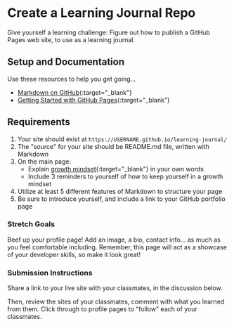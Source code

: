 # Create a Learning Journal Repo

Give yourself a learning challenge: Figure out how to publish a GitHub Pages web site, to use as a learning journal. 

## Setup and Documentation

Use these resources to help you get going... 

  - [Markdown on GitHub](https://help.github.com/en/articles/about-writing-and-formatting-on-github){:target="_blank"}
  - [Getting Started with GitHub Pages](https://guides.github.com/features/pages/){:target="_blank"}

## Requirements

1. Your site should exist at `https://USERNAME.github.io/learning-journal/`
1. The "source" for your site should be README.md file, written with Markdown
1. On the main page:
    - Explain [growth mindset](https://www.atlassian.com/blog/inside-atlassian/growth-mindset){:target="_blank"} in your own words
    - Include 3 reminders to yourself of how to keep yourself in a growth mindset
1. Utilize at least 5 different features of Markdown to structure your page
1. Be sure to introduce yourself, and include a link to your GitHub portfolio page

### Stretch Goals

Beef up your profile page! Add an image, a bio, contact info... as much as you feel comfortable including. Remember, this page will act as a showcase of your developer skills, so make it look great! 

### Submission Instructions

Share a link to your live site with your classmates, in the discussion below. 

Then, review the sites of your classmates, comment with what you learned from them. Click through to profile pages to "follow" each of your classmates.
